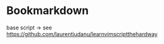 Bookmarkdown
============

base script -> see https://github.com/laurentiudanu/learnvimscriptthehardway
